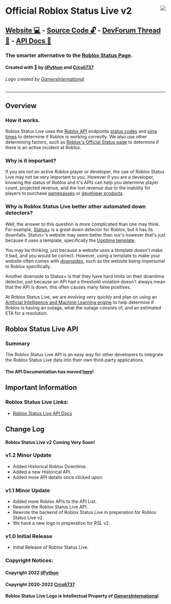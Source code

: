 # <img style="float: right;" src="https://doy2mn9upadnk.cloudfront.net/uploads/default/original/4X/d/8/a/d8a9a1964099afb7c1778761eef6f915c68c3f19.png"> Official Roblox Status Live v2
## [Website 💻](https://robloxstatus.live) - [Source Code 🔓](https://github.com/ii-Python/rsl) - [DevForum Thread 📢](https://devforum.roblox.com/t/roblox-status-live-the-better-automatic-roblox-down-detector/1567879) - [API Docs 📕](https://robloxstatus.live/api/docs)
### The smarter alternative to the [Roblox Status Page](https://status.roblox.com).
#### Created with 🧡 by [iiPython](https://iipython.cf) and [Crcoli737](https://devforum.roblox.com/u/crcoli737)
###### Logo created by [GamersInternational](https://devforum.roblox.com/u/gamersinternational)
***
## Overview
### How it works.
Roblox Status Live uses the [Roblox API](https://devforum.roblox.com/t/collected-list-of-apis/557091) endpoints [status codes](https://developer.mozilla.org/en-US/docs/Web/HTTP/Status) and [ping times](https://www.techtarget.com/searchnetworking/definition/ping) to determine if Roblox is working correctly. We also use other determining factors, such as [Roblox's Official Status page](https://status.roblox.com) to determine if there is an active incident at Roblox.
### Why is it important?
If you are not an active Roblox player or developer, the use of Roblox Status Live may not be very important to you. However if you are a developer, knowing the status of Roblox and it's APIs can help you determine player count, projected revenue, and the lost revenue due to the inability for players to purchase [gamepasses](https://education.roblox.com/en-us/resources/game-passes) or [developer products](https://developer.roblox.com/en-us/articles/Developer-Products-In-Game-Purchases).
### Why is Roblox Status Live better other automated down detectors?
Well, the answer to this question is more complicated than one may think. For example, [Status+](https://status-plus.github.io/StatusPlus/) is a great down detector for Roblox, but it has its downfalls. Status+'s website may seem better than our's however that's just because it uses a template, specifically the [Upptime template](https://github.com/upptime/upptime). 

You may be thinking, just because a website uses a template doesn't make it bad, and you would be correct. However, using a template to make your website often comes with [downsides](https://www.techwalla.com/articles/what-is-the-disadvantage-of-using-a-template), such as the website being impersonal to Roblox specifically. 

Another downside to Status+ is that they have hard limits on their downtime detector, just because an API had a threshold violation doesn't always mean that the API is down, this often causes many false positives. 

At Roblox Status Live, we are evolving very quickly and plan on using an [Artificial Intelligence and Machine Learning engine](https://azure.microsoft.com/en-us/overview/artificial-intelligence-ai-vs-machine-learning/#introduction) to help determine if Roblox is having an outage, what the outage consists of, and an estimated ETA for a resolution. 

## Roblox Status Live API
### Summary
The Roblox Status Live API is an easy way for other developers to integrate the Roblox Status Live data into their own third-party applications.

#### The API Documentation has moved [here](http://robloxstatus.live/api/docs)!

## Important Information

### Roblox Status Live Links:
- [Roblox Status Live API Docs](https://robloxstatus.live/api/docs)

## Change Log

#### Roblox Status Live v2 Coming **Very** Soon!

### v1.2 Minor Update
- Added Historical Roblox Downtime.
- Added a new Historical API.
- Added more API details once clicked upon.

### v1.1 Minor Update
- Added more Roblox APIs to the API List.
- Rewrote the Roblox Status Live API.
- Rewrote the backend of Roblox Status Live in preperation for Roblox Status Live v2.
- We have a new logo in preperation for RSL v2.

### v1.0 Initial Release
- Initial Release of Roblox Status Live.

### Copyright Notices: 
#### Copyright 2022 [iiPython](https://iipython.cf)
#### Copyright 2020-2022 [Crcoli737](https://devforum.roblox.com/u/crcoli737)
#### Roblox Status Live Logo is Intellectual Property of [GamersInternational](https://devforum.roblox.com/u/gamersinternational)
